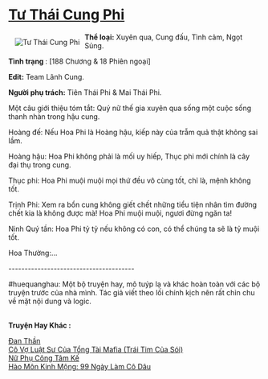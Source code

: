 <a href="https://utruyen.com/tu-thai-cung-phi/17611/" title="Tư Thái Cung Phi"><h1>Tư Thái Cung Phi</h1></a><div style="display:table"><img align="right" style="float: left; padding: 10px;" src="https://utruyen.com/images/story/200x260/tu-thai-cung-phi.jpg" alt="Tư Thái Cung Phi"><b>Thể loại:</b> Xuyên qua, Cung đấu, Tình cảm, Ngọt Sủng. <p></p><b>Tình trạng </b>: [188 Chương & 18 Phiên ngoại]<p></p><b>Edit:</b> Team Lãnh Cung.<p></p><b>Người phụ trách:</b> Tiên Thái Phi & Mai Thái Phi. <p></p>Một câu giới thiệu tóm tắt: Quý nữ thế gia xuyên qua sống một cuộc sống thanh nhàn trong hậu cung.<p></p>Hoàng đế: Nếu Hoa Phi là Hoàng hậu, kiếp này của trẫm quả thật không sai lầm.<p></p>Hoàng hậu: Hoa Phi không phải là mối uy hiếp, Thục phi mới chính là cây đại thụ trong cung.<p></p>Thục phi: Hoa Phi muội muội mọi thứ đều vô cùng tốt, chỉ là, mệnh không tốt.<p></p>Trịnh Phi: Xem ra bổn cung không giết chết những tiểu tiện nhân tìm đường chết kia là không được mà! Hoa Phi muội muội, ngươi đừng ngăn ta!<p></p>Ninh Quý tần: Hoa Phi tỷ tỷ nếu không có con, có thể chúng ta sẽ là tỷ muội tốt.<p></p>Hoa Thường:...<p></p>---------------------------------------<p></p>#huequanghau: Một bộ truyện hay, mô tuýp lạ và khác hoàn toàn với các bộ truyện trước của nhà mình. Tác giả viết theo lối chính kịch nên rất chỉn chu về mặt nội dung và logic.</div><p><br><b>Truyện Hay Khác :</b></p><a href="https://utruyen.com/dan-than/540/" alt="Đan Thần">Đan Thần</a><br/><a href="https://github.com/quanluxury/truyenhot/tree/master/truyenhay/18901/" alt="Cô Vợ Luật Sư Của Tổng Tài Mafia (Trái Tim Của Sói)">Cô Vợ Luật Sư Của Tổng Tài Mafia (Trái Tim Của Sói)</a><br/><a href="https://github.com/quanluxury/truyenhot/tree/master/truyenhay/12925/" alt="Nữ Phụ Công Tâm Kế">Nữ Phụ Công Tâm Kế</a><br/><a href="https://github.com/quanluxury/truyenhot/tree/master/truyenhay/1002/" alt="Hào Môn Kinh Mộng: 99 Ngày Làm Cô Dâu">Hào Môn Kinh Mộng: 99 Ngày Làm Cô Dâu</a><br/>